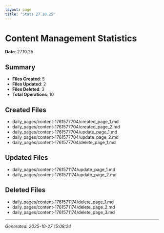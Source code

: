```yaml
---
layout: page
title: "Stats 27.10.25"
---
```


# Content Management Statistics

**Date**: 27.10.25

## Summary

- **Files Created**: 5
- **Files Updated**: 2  
- **Files Deleted**: 3
- **Total Operations**: 10

## Created Files

- daily_pages/content-1761577704/created_page_1.md
- daily_pages/content-1761577704/created_page_2.md
- daily_pages/content-1761577704/update_page_1.md
- daily_pages/content-1761577704/update_page_2.md
- daily_pages/content-1761577704/delete_page_1.md

## Updated Files

- daily_pages/content-1761571174/update_page_1.md
- daily_pages/content-1761571174/update_page_2.md

## Deleted Files

- daily_pages/content-1761571174/delete_page_1.md
- daily_pages/content-1761571174/delete_page_2.md
- daily_pages/content-1761571174/delete_page_3.md

---
*Generated: 2025-10-27 15:08:24*
